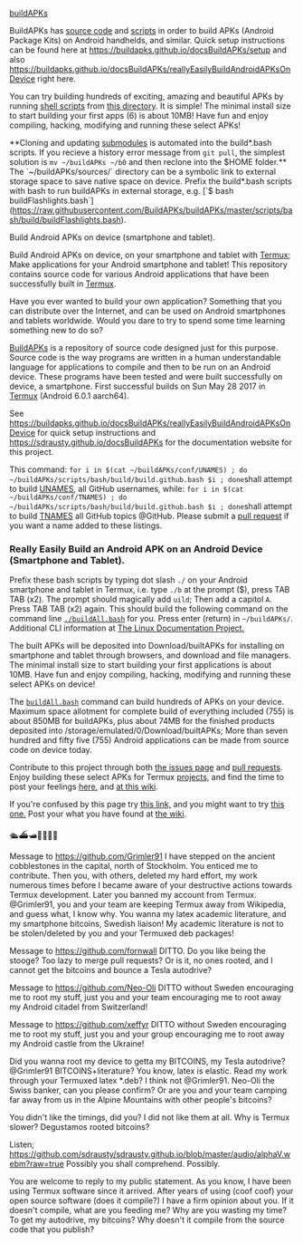 [buildAPKs](https://github.com/BuildAPKs/buildAPKs)

BuildAPKs has [source code](https://github.com/BuildAPKs) and [scripts](https://github.com/BuildAPKs/buildAPKs/tree/master/scripts/) in order to build APKs (Android Package Kits) on Android handhelds, and similar.  Quick setup instructions can be found here at https://buildapks.github.io/docsBuildAPKs/setup and also https://buildapks.github.io/docsBuildAPKs/reallyEasilyBuildAndroidAPKsOnDevice right here.

You can try building hundreds of exciting, amazing and beautiful APKs by running [shell scripts](https://www.google.com/search?q=shell+scripts) from [this directory](https://github.com/BuildAPKs/buildAPKs/tree/master/scripts/bash/build).  It is simple!  The minimal install size to start building your first apps (6) is about 10MB!  Have fun and enjoy compiling, hacking, modifying and running these select APKs!

**Cloning and updating [submodules](https://gist.github.com/gitaarik/8735255) is automated into the build\*.bash scripts.  If you recieve a history error message from `git pull`, the simplest solution is `mv ~/buildAPKs ~/b0` and then reclone into the $HOME folder.**  The `~/buildAPKs/sources/` directory can be a symbolic link to external storage space to save native space on device.  Prefix the build*.bash scripts with bash to run buildAPKs in external storage, e.g. [`$ bash buildFlashlights.bash`](https://raw.githubusercontent.com/BuildAPKs/buildAPKs/master/scripts/bash/build/buildFlashlights.bash).

Build Android APKs on device (smartphone and tablet).

Build Android APKs on device, on your smartphone and tablet with [Termux](https://github.com/termux/); Make applications for your Android smartphone and tablet! This repository contains source code for various Android applications that have been successfully built in [Termux](https://github.com/termux/).

Have you ever wanted to build your own application? Something that you can distribute over the Internet, and can be used on Android smartphones and tablets worldwide.  Would you dare to try to spend some time learning something new to do so?

[BuildAPKs](https://github.com/BuildAPKs/buildAPKs) is a repository of source code designed just for this purpose.  Source code is the way programs are written in a human understandable language for applications to compile and then to be run on an Android device.  These programs have been tested and were built successfully on device, a smartphone.  First successful builds on Sun May 28 2017 in [Termux](https://github.com/termux/) (Android 6.0.1 aarch64).

See https://buildapks.github.io/docsBuildAPKs/reallyEasilyBuildAndroidAPKsOnDevice for quick setup instructions and https://sdrausty.github.io/docsBuildAPKs for the documentation website for this project.  

This command: `for i in $(cat ~/buildAPKs/conf/UNAMES) ; do ~/buildAPKs/scripts/bash/build/build.github.bash $i ; done`shall attempt to build [UNAMES](https://raw.githubusercontent.com/BuildAPKs/buildAPKs/master/conf/UNAMES), all GitHub usernames, while: `for i in $(cat ~/buildAPKs/conf/TNAMES) ; do ~/buildAPKs/scripts/bash/build/build.github.bash $i ; done`shall attempt to build [TNAMES](https://raw.githubusercontent.com/BuildAPKs/buildAPKs/master/conf/TNAMES) all GitHub topics @GitHub.  Please submit a [pull request](https://github.com/BuildAPKs/buildAPKs/pulls) if you want a name added to these listings.

### Really Easily Build an Android APK on an Android Device (Smartphone and Tablet).

Prefix these bash scripts by typing dot slash `./` on your Android smartphone and tablet in Termux, i.e. type `./b` at the prompt ($), press TAB TAB (x2).  The prompt should magically add `uild`; Then add a capitol `A`.  Press TAB TAB (x2) again.  This should build the following command on the command line [`./buildAll.bash`](https://raw.githubusercontent.com/BuildAPKs/buildAPKs/master/scripts/bash/build/buildAll.bash) for you.  Press enter (return) in `~/buildAPKs/`.  Additional CLI information at [The Linux Documentation Project.](https://duckduckgo.com/?q=command+line+beginner+site%3Atldp.org)

The built APKs will be deposited into Download/builtAPKs for installing on smartphone and tablet through browsers, and download and file managers.  The minimal install size to start building your first applications is about 10MB.  Have fun and enjoy compiling, hacking, modifying and running these select APKs on device!

The [`buildAll.bash`](https://raw.githubusercontent.com/BuildAPKs/buildAPKs/master/scripts/bash/build/buildAll.bash) command can build hundreds of APKs on your device.  Maximum space allotment for complete build of everything included (755) is about 850MB for buildAPKs, plus about 74MB for the finished products deposited into /storage/emulated/0/Download/builtAPKs;  More than seven hundred and fifty five (755) Android applications can be made from source code on device today.

Contribute to this project through both [the issues page](https://github.com/BuildAPKs/buildAPKs/issues) and [pull requests](https://github.com/BuildAPKs/buildAPKs/pulls).  Enjoy building these select APKs for Termux [projects,](https://github.com/BuildAPKs/buildAPKs/tree/master/sources) and find the time to post your feelings [here,](https://github.com/BuildAPKs/buildAPKs/issues) and [at this wiki](https://github.com/BuildAPKs/buildAPKs/wiki).

If you're confused by this page try [this link,](http://tldp.org/) and you might want to try [this one.](https://www.debian.org/doc/) Post your what you have found at [the wiki](https://github.com/BuildAPKs/buildAPKs/wiki).

🛳⛴🛥🚢🚤🚣⛵

Message to https://github.com/Grimler91 I have stepped on the ancient cobblestones in the capital, north of Stockholm. You enticed me to contribute. Then you, with others, deleted my hard effort, my work numerous times before I became aware of your destructive actions towards Termux development. Later you banned my account from Termux. @Grimler91, you and your team are keeping Termux away from Wikipedia, and guess what, I know why. You wanna my latex academic literature, and my smartphone bitcoins, Swedish liaison! My academic literature is not to be stolen/deleted by you and your Termuxed deb packages!

Message to https://github.com/fornwall DITTO. Do you like being the stooge? Too lazy to merge pull requests? Or is it, no ones rooted, and I cannot get the bitcoins and bounce a Tesla autodrive?

Message to https://github.com/Neo-Oli DITTO without Sweden encouraging me to root my stuff, just you and your team encouraging me to root away my Android citadel from Switzerland!

Message to https://github.com/xeffyr DITTO without Sweden encouraging me to root my stuff, just you and your group encouraging me to root away my Android castle from the Ukraine!

Did you wanna root my device to getta my BITCOINS, my Tesla autodrive? @Grimler91 BITCOINS+literature? You know, latex is elastic. Read my work through your Termuxed latex *.deb? I think not @Grimler91. Neo-Oli the Swiss banker, can you please confirm? Or are you and your team camping far away from us in the Alpine Mountains with other people's bitcoins?

You didn't like the timings, did you? I did not like them at all. Why is Termux slower? Degustamos rooted bitcoins?

Listen; https://github.com/sdrausty/sdrausty.github.io/blob/master/audio/alphaV.webm?raw=true Possibly you shall comprehend. Possibly.

You are welcome to reply to my public statement. As you know, I have been using Termux software since it arrived. After years of using (coof coof) your open source software (does it compile?) I have a firm opinion about you. If it doesn't compile, what are you feeding me? Why are you wasting my time? To get my autodrive, my bitcoins? Why doesn't it compile from the source code that you publish?
